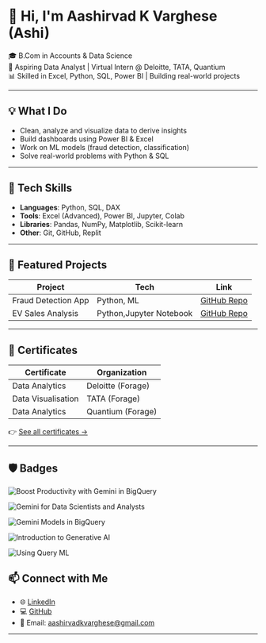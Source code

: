 # 👋 Hi, I'm Aashirvad K Varghese (Ashi)

🎓 B.Com in Accounts & Data Science  
💼 Aspiring Data Analyst | Virtual Intern @ Deloitte, TATA, Quantium  
📊 Skilled in Excel, Python, SQL, Power BI | Building real-world projects  

---

## 💡 What I Do

- Clean, analyze and visualize data to derive insights  
- Build dashboards using Power BI & Excel  
- Work on ML models (fraud detection, classification)  
- Solve real-world problems with Python & SQL  

---

## 🔧 Tech Skills

- **Languages**: Python, SQL, DAX  
- **Tools**: Excel (Advanced), Power BI, Jupyter, Colab  
- **Libraries**: Pandas, NumPy, Matplotlib, Scikit-learn  
- **Other**: Git, GitHub, Replit

---

## 📂 Featured Projects

| Project | Tech | Link |
|--------|------|------|
| Fraud Detection App | Python, ML | [GitHub Repo](https://github.com/Ashix004/fruad-detection-replit) |
| EV Sales Analysis | Python,Jupyter Notebook | [GitHub Repo](https://github.com/Ashix004/EV-Anlysis) |

---

## 🏅 Certificates

| Certificate | Organization |
|-------------|--------------|
| Data Analytics | Deloitte (Forage) |
| Data Visualisation | TATA (Forage) |
| Data Analytics | Quantium (Forage) |

👉 [See all certificates →](https://github.com/Ashix004/ashi-certificates)

---
## 🛡️ Badges
![Boost Productivity with Gemini in BigQuery](https://img.shields.io/badge/Boost_Productivity_with-Gemini_in_BigQuery-blue?style=for-the-badge&logo=googlebigquery&logoColor=white)

![Gemini for Data Scientists and Analysts](https://img.shields.io/badge/Gemini_for-Data_Scientists_&_Analysts-orange?style=for-the-badge&logo=googlegemini&logoColor=white)

![Gemini Models in BigQuery](https://img.shields.io/badge/Gemini_Models-in_BigQuery-success?style=for-the-badge&logo=googlebigquery&logoColor=white)

![Introduction to Generative AI](https://img.shields.io/badge/Introduction_to-Generative_AI-red?style=for-the-badge&logo=googlegemini&logoColor=white)

![Using Query ML](https://img.shields.io/badge/Using-Query_ML-green?style=for-the-badge&logo=googlebigquery&logoColor=white)

## 📫 Connect with Me

- 🌐 [LinkedIn](https://www.linkedin.com/in/aashirvad-k-varghese-91421536b)
- 💻 [GitHub](https://github.com/Ashix004)
- 📧 Email: aashirvadkvarghese@gmail.com

---

<!--
**Ashix004/Ashix004** is a ✨ _special_ ✨ repository because its `README.md` (this file) appears on your GitHub profile.

Here are some ideas to get you started:

- 🔭 I’m currently working on ...
- 🌱 I’m currently learning ...
- 👯 I’m looking to collaborate on ...
- 🤔 I’m looking for help with ...
- 💬 Ask me about ...
- 📫 How to reach me: ...
- 😄 Pronouns: ...
- ⚡ Fun fact: ...
-->
